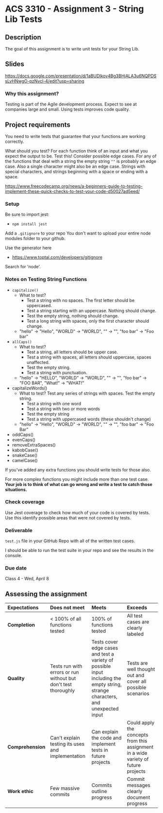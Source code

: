 #  ACS 3310 - Assignment 3 - String Lib Tests

## Description 

The goal of this assignment is to write unit tests for your String Lib. 

## Slides

https://docs.google.com/presentation/d/1aBUDlkov4Bg3BHjALA3u6NQPDSsLvHNwgO-pzNvcl-4/edit?usp=sharing

### Why this assignment?

Testing is part of the Agile development process. Expect to see at companies large and small. Using tests improves code quality. 

## Project requirements

You need to write tests that guarantee that your functions are working correctly. 

What should you test? For each function think of an input and what you expect the output to be. Test this! Consider possible edge cases. For any of the functions that deal with a string the empty string `""` is probably an edge case. Also a single character might also be an edge case. Strings with special characters, and strings beginning with a space or ending with a space. 

https://www.freecodecamp.org/news/a-beginners-guide-to-testing-implement-these-quick-checks-to-test-your-code-d50027ad5eed/

### Setup 

Be sure to import jest: 

- `npm install jest`

Add a `.gitignore` to your repo You don't want to upload your entire node modules folder to your github. 

Use the generator here 

- https://www.toptal.com/developers/gitignore

Search for 'node'. 

### Notes on Testing String Functions

- `capitalize()`
  - What to test? 
    - Test a string with no spaces. The first letter should be uppercased.
    - Test a string starting with an uppercase. Nothing should change. 
    - Test the empty string, nothing should change.
    - Test a long string with spaces, only the first character should change. 
  - "hello" -> "Hello", "WORLD" -> "WORLD", "" -> "", "foo bar" -> "Foo bar" 
- `allCaps()`
  - What to test? 
    - Test a string, all letters should be upper case. 
    - Test a string with spaces, all letters should uppercase, spaces unaffected. 
    - Test the empty string. 
    - Test a string with punctuation. 
  - "hello" -> "HELLO", "WORLD" -> "WORLD", "" -> "", "foo bar" -> "FOO BAR", "What!" -> "WHAT!" 
- capitalizeWords()
  - What to test? Test any series of strings with spaces. Test the empty string. 
    - Test a string with one word
    - Test a string with two or more words
    - Test the empty string
    - Test a string with uppercased words (these shouldn't change)
  - "hello" -> "Hello", "WORLD" -> "WORLD", "" -> "", "foo bar" -> "Foo Bar"
- oddCaps()
- evenCaps()
- removeExtraSpaces()
- kabobCase()
- snakeCase()
- camelCase()

If you've added any extra functions you should write tests for those also. 

For more complex functions you might include more than one test case. **Your job is to think of what can go wrong and write a test to catch those situations.**

### Check coverage

Use Jest coverage to check how much of your code is covered by tests. Use this identify possible areas that were not covered by tests. 

### Deliverable

`test.js` file in your GitHub Repo with all of the written test cases. 

I should be able to run the test suite in your repo and see the results in the console. 

### Due date

Class 4 - Wed, April 8

## Assessing the assignment

| Expectations | Does not meet | Meets | Exceeds |
|:-------------|:--------------|:------|:--------|
| **Completion** | < 100% of all functions tested | 100% of functions tested  | All test cases are clearly labeled |
| **Quality** | Tests run with errors or run without but don't test thoroughly | Tests cover edge cases and test a variety of possible input including the empty string, strange characters, and unexpected input | Tests are well thought out and cover all possible scenarios |
| **Comprehension** | Can't explain testing its uses and implementation | Can explain the code and implement tests in future projects | Could apply the concepts from this assignment in a wide variety of future projects |
| **Work ethic** | Few massive commits | Commits outline progress | Commit messages clearly document progress |




